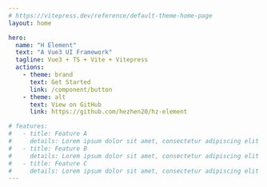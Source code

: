 ```yaml
---
# https://vitepress.dev/reference/default-theme-home-page
layout: home

hero:
  name: "H Element"
  text: "A Vue3 UI Framework"
  tagline: Vue3 + TS + Vite + Vitepress
  actions:
    - theme: brand
      text: Get Started
      link: /component/button
    - theme: alt
      text: View on GitHub
      link: https://github.com/hezhen20/hz-element

# features:
#   - title: Feature A
#     details: Lorem ipsum dolor sit amet, consectetur adipiscing elit
#   - title: Feature B
#     details: Lorem ipsum dolor sit amet, consectetur adipiscing elit
#   - title: Feature C
#     details: Lorem ipsum dolor sit amet, consectetur adipiscing elit
---
```


